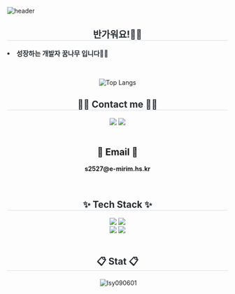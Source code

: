 

![header](https://capsule-render.vercel.app/api?type=venom&color=gradient&height=300&section=header&text=Welcome%20to%20my%20Github💗%20%&fontColor='#000000'&background-coler='#ffffff')

<div style="text-align:left;"> 
    <div align="center">
    <h2 style="border-bottom: 1px solid #d8dee4; color: #282d33;"> 반가워요!👋👋 </h2>  
    <div style="font-weight: 700; font-size: 15px; text-align: left; color: #282d33;"> <li> 성장하는 개발자 꿈나무 입니다🌱🌱</li> </div>
<br>
<br>

  ![Top Langs](https://github-readme-stats.vercel.app/api/top-langs/?username=lsy090601&layout=compact)


<div align= "center">
    <h2 style="border-bottom: 1px solid #d8dee4; color: #282d33;"> 🧑‍💻 Contact me 🧑‍💻 </h2>
    <div align= "center"> 
      <a href="https://www.instagram.com/_seoy9/" target="_blank"><img src="https://img.shields.io/badge/https://www.instagram.com/_seoy9/-f75748?style=for-the-badge&logo=tistory&logoColor=black"/></a>
         <a href=mailto:s2527@e-mirim.hs.kr> <img src="https://img.shields.io/badge/Gmail-EA4335?style=for-the-badge&logo=Gmail&logoColor=white&link=mailto:s2527@e-mirim.hs.kr"> </a>
          </div><br>
    <div align= "center">  </div> 
    <h2 align="center">📧 Email 📧</h2>
<p align="center">
  <Strong>s2527@e-mirim.hs.kr</Strong>
</p><br>
<div align= "center">
    <h2 style="border-bottom: 1px solid #d8dee4; color: #282d33;"> ✨ Tech Stack ✨ </h2>
    <div style="margin: 0 auto; text-align: center;" align= "center"> <img src="https://img.shields.io/badge/Python-3776AB?style=for-the-badge&logo=Python&logoColor=white">
          <img src="https://img.shields.io/badge/C-A8B9CC?style=for-the-badge&logo=C&logoColor=white">
          <br/><img src="https://img.shields.io/badge/Java-007396?style=for-the-badge&logo=Java&logoColor=white">
          <img src="https://img.shields.io/badge/Github-181717?style=for-the-badge&logo=Github&logoColor=white">
          </div>
    </div><br>
<div align= "center">
    <h2 style="border-bottom: 1px solid #d8dee4; color: #282d33;"> 📋 Stat 📋 </h2>
<p>&nbsp;<img align="center" src="https://github-readme-stats.vercel.app/api?username=lsy090601&show_icons=true&locale=en" alt="lsy090601" /></p>

<br>

